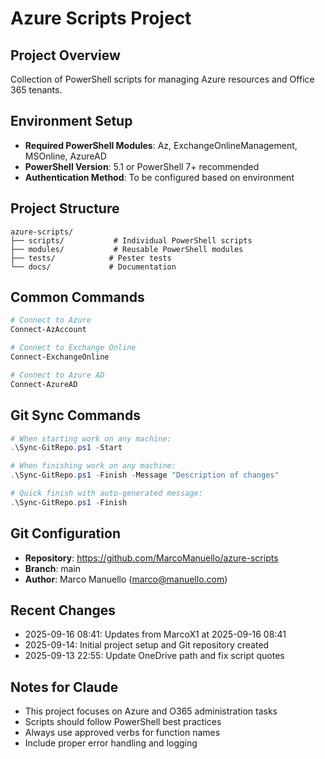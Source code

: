 # Azure Scripts Project

## Project Overview
Collection of PowerShell scripts for managing Azure resources and Office 365 tenants.

## Environment Setup
- **Required PowerShell Modules**: Az, ExchangeOnlineManagement, MSOnline, AzureAD
- **PowerShell Version**: 5.1 or PowerShell 7+ recommended
- **Authentication Method**: To be configured based on environment

## Project Structure
```
azure-scripts/
├── scripts/           # Individual PowerShell scripts
├── modules/           # Reusable PowerShell modules
├── tests/            # Pester tests
└── docs/             # Documentation
```

## Common Commands
```powershell
# Connect to Azure
Connect-AzAccount

# Connect to Exchange Online
Connect-ExchangeOnline

# Connect to Azure AD
Connect-AzureAD
```

## Git Sync Commands
```powershell
# When starting work on any machine:
.\Sync-GitRepo.ps1 -Start

# When finishing work on any machine:
.\Sync-GitRepo.ps1 -Finish -Message "Description of changes"

# Quick finish with auto-generated message:
.\Sync-GitRepo.ps1 -Finish
```

## Git Configuration
- **Repository**: https://github.com/MarcoManuello/azure-scripts
- **Branch**: main
- **Author**: Marco Manuello (marco@manuello.com)

## Recent Changes
- 2025-09-16 08:41: Updates from MarcoX1 at 2025-09-16 08:41
- 2025-09-14: Initial project setup and Git repository created
- 2025-09-13 22:55: Update OneDrive path and fix script quotes

## Notes for Claude
- This project focuses on Azure and O365 administration tasks
- Scripts should follow PowerShell best practices
- Always use approved verbs for function names
- Include proper error handling and logging
